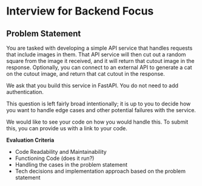 # Interview for Backend Focus

## Problem Statement

You are tasked with developing a simple API service that handles requests that include images in them. That API service will then cut out a random square from the image it received, and it will return that cutout image in the response. Optionally, you can connect to an external API to generate a cat on the cutout image, and return that cat cutout in the response.

We ask that you build this service in FastAPI. You do not need to add authentication.

This question is left fairly broad intentionally; it is up to you to decide how you want to handle edge cases and other potential failures with the service. 

We would like to see your code on how you would handle this. To submit this, you can provide us with a link to your code.

**Evaluation Criteria**
- Code Readability and Maintainability
- Functioning Code (does it run?)
- Handling the cases in the problem statement
- Tech decisions and implementation approach based on the problem statement
